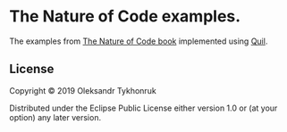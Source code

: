 # The Nature of Code examples.

The examples from [The Nature of Code book](https://natureofcode.com/book/) implemented using [Quil](http://quil.info).

## License

Copyright © 2019 Oleksandr Tykhonruk

Distributed under the Eclipse Public License either version 1.0 or (at
your option) any later version.
